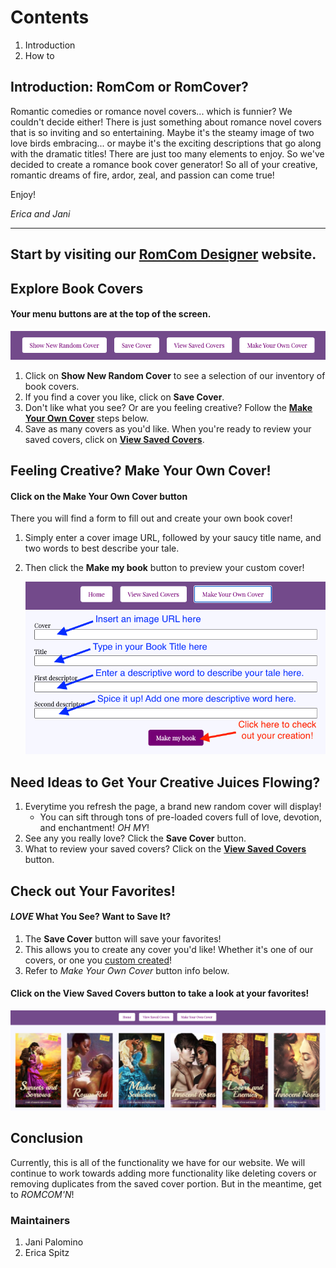 # Contents
1. Introduction
2. How to

## Introduction: RomCom or RomCover?
Romantic comedies or romance novel covers... which is funnier? We couldn't decide either! There is just something about romance novel covers that is so inviting and so entertaining. Maybe it's the steamy image of two love birds embracing... or maybe it's the exciting descriptions that go along with the dramatic titles! There are just too many elements to enjoy. So we've decided to create a romance book cover generator! So all of your creative, romantic dreams of fire, ardor, zeal, and passion can come true! 

Enjoy!

_Erica and Jani_

---

## Start by visiting our [RomCom Designer](https://e-spitz.github.io/romcom/) website. 


## Explore Book Covers

#### Your menu buttons are at the top of the screen.

   ![Menu Buttons](readme-assets/Home%20Page%20Menu.png)

1. Click on **Show New Random Cover** to see a selection of our inventory of book covers.
2. If you find a cover you like, click on **Save Cover**.
3. Don't like what you see? Or are you feeling creative? Follow the [**Make Your Own Cover**](https://github.com/e-spitz/romcom/blob/readme/first-draft-edits/README.md#feeling-creative-make-your-own-cover) steps below.
3. Save as many covers as you'd like. When you're ready to review your saved covers, click on [**View Saved Covers**](https://github.com/e-spitz/romcom/blob/main/README.md#check-out-your-favorites).
    

## Feeling Creative? Make Your Own Cover!

#### Click on the **Make Your Own Cover** button

There you will find a form to fill out and create your own book cover!
1. Simply enter a cover image URL, followed by your saucy title name, and two words to best describe your tale.
2. Then click the **Make my book** button to preview your custom cover!

    ![Make Your Cover Form](readme-assets/Cover-form.png)
    
## Need Ideas to Get Your Creative Juices Flowing?
1. Everytime you refresh the page, a brand new random cover will display!
   - You can sift through tons of pre-loaded covers full of love, devotion, and enchantment! _*OH MY*_!
3. See any you really love? Click the **Save Cover** button.
4. What to review your saved covers? Click on the [**View Saved Covers**](https://github.com/e-spitz/romcom/blob/main/README.md#check-out-your-favorites) button.

## Check out Your Favorites!

#### _LOVE_ What You See? Want to Save It? 
1. The **Save Cover** button will save your favorites!
2. This allows you to create any cover you'd like! Whether it's one of our covers, or one you [custom created](https://github.com/e-spitz/romcom/blob/readme/first-draft-edits/README.md#feeling-creative-make-your-own-cover)!
3. Refer to *Make Your Own Cover* button info below.

#### Click on the **View Saved Covers** button to take a look at your favorites!

   ![View Your Saved Covers](readme-assets/View-Saved-Covers.png)


## Conclusion
Currently, this is all of the functionality we have for our website. We will continue to work towards adding more functionality like deleting covers or removing duplicates from the saved cover portion. But in the meantime, get to *ROMCOM'N*!

### Maintainers
1. Jani Palomino
2. Erica Spitz
